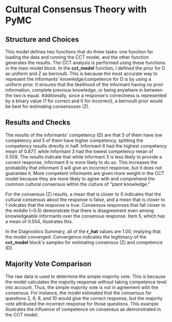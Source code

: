 # Cultural Consensus Theory with PyMC

## Structure and Choices
This model defines two functions that do three tasks: one function for loading the data and running the CCT model, and the other function generates the results. The CCT analysis is performed using these functions in the main model block.
In the **cct_model** function, I defined the prior for D as uniform and Z as bernoulli. This is because the most accurate way to represent the informants' knowledge/competence for D is by using a uniform prior. It ensures that the likelihood of the informant having no prior information, complete previous knowledge, or being anywhere in between the two is equal. Additionally, since a response's correctness is represented by a binary value (1 for correct and 0 for incorrect), a bernoulli prior would be best for estimating consensuses (Z).


## Results and Checks
The results of the informants' competency (D) are that 5 of them have low competency and 5 of them have higher competency, splitting the competency results directly in half. Informant 6 had the highest competency mean of 0.877, while Informant 3 had the lowest competency mean of 0.559. The results indicate that while informant 3 is less likely to provide a correct response, Informant 6 is more likely to do so. This increases the probability that informant 3 will give an incorrect response, but it does not guarantee it. More competent informants are given more weight in the CCT model because they are more likely to agree with and comprehend the common cultural consensus within the culture of "plant knowledge."

For the consensus (Z) results, a mean that is closer to 0 indicates that the cultural consensus about the response is false, and a mean that is closer to 1 indcates that the response is true. Consensus responses that fall closer to the middle (~0.5) demonstrate that there is disagreement even among knowledgeable informants over the consensus response. Item 5, which has a mean of 0.554, illustrates this.

In the Diagnostics Summary, all of the **r_hat** values are 1.00, implying that the model converged. Convergence indicates the legitimacy of the **cct_model** block's samples for estimating consensus (Z) and competence (D).


## Majority Vote Comparison
The raw data is used to determine the simple majority vote. This is because the model calculates the majority response without taking competence level into account. Thus, the simple majority vote is not in agreement with the consensus. For instance, the model estimated that the consensus for questions 2, 6, 8, and 10 would give the correct response, but the majority vote attributed the incorrect response for those questions. This example illustrates the influence of competence on consensus as demonstrated in the CCT model.
